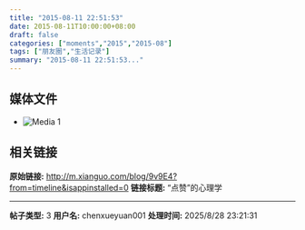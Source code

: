 ```yaml
---
title: "2015-08-11 22:51:53"
date: 2015-08-11T10:00:00+08:00
draft: false
categories: ["moments","2015","2015-08"]
tags: ["朋友圈","生活记录"]
summary: "2015-08-11 22:51:53..."
---
```


## 媒体文件

- ![Media 1](/Moments/photos/2015-08-11/201508112251530.jpg)

## 相关链接

**原始链接:** http://m.xianguo.com/blog/9v9E4?from=timeline&isappinstalled=0
**链接标题:** “点赞”的心理学

---

**帖子类型:** 3
**用户名:** chenxueyuan001
**处理时间:** 2025/8/28 23:21:31